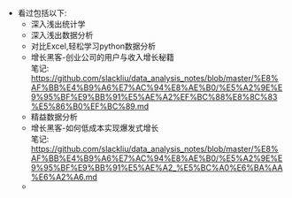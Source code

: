 - 看过包括以下:
  - 深入浅出统计学
  - 深入浅出数据分析
  - 对比Excel,轻松学习python数据分析
  - 增长黑客-创业公司的用户与收入增长秘籍  
    笔记:
            https://github.com/slackliu/data_analysis_notes/blob/master/%E8%AF%BB%E4%B9%A6%E7%AC%94%E8%AE%B0/%E5%A2%9E%E9%95%BF%E9%BB%91%E5%AE%A2%EF%BC%88%E8%8C%83%E5%86%B0%EF%BC%89.md
  - 精益数据分析
  - 增长黑客-如何低成本实现爆发式增长  
    笔记:
    https://github.com/slackliu/data_analysis_notes/blob/master/%E8%AF%BB%E4%B9%A6%E7%AC%94%E8%AE%B0/%E5%A2%9E%E9%95%BF%E9%BB%91%E5%AE%A2_%E5%BC%A0%E6%BA%AA%E6%A2%A6.md
  - 
